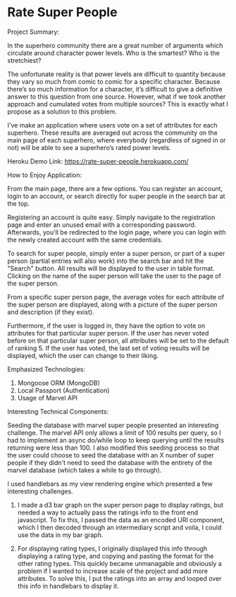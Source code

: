 # Rate Super People

Project Summary:

In the superhero community there are a great number of arguments which circulate around character power levels. Who is the smartest? Who is the stretchiest?

The unfortunate reality is that power levels are difficult to quantity because they vary so much from comic to comic for a specific character. Because there’s so much information for a character, it’s difficult to give a definitive answer to this question from one source. However, what if we took another approach and cumulated votes from multiple sources? This is exactly what I propose as a solution to this problem.

I've make an application where users vote on a set of attributes for each superhero. These results are averaged out across the community on the main page of each superhero, where everybody (regardless of signed in or not) will be able to see a superhero’s rated power levels.

Heroku Demo Link: https://rate-super-people.herokuapp.com/

How to Enjoy Application:

From the main page, there are a few options. You can register an account, login to an account, or search directly for super people in the search bar at the top.

Registering an account is quite easy. Simply navigate to the registration page and enter an unused email with a corresponding password. Afterwards, you'll be redirected to the login page, where you can login with the newly created account with the same credentials.

To search for super people, simply enter a super person, or part of a super person (partial entries will also work) into the search bar and hit the "Search" button. All results will be displayed to the user in table format. Clicking on the name of the super person will take the user to the page of the super person.

From a specific super person page, the average votes for each attribute of the super person are displayed, along with a picture of the super person and description (if they exist).

Furthermore, if the user is logged in, they have the option to vote on attributes for that particular super person. If the user has never voted before on that particular super person, all attributes will be set to the default of ranking 5. If the user has voted, the last set of voting results will be displayed, which the user can change to their liking.

Emphasized Technologies:
  1. Mongoose ORM (MongoDB)
  2. Local Passport (Authentication)
  3. Usage of Marvel API

Interesting Technical Components:

Seeding the database with marvel super people presented an interesting challenge. The marvel API only allows a limit of 100 results per query, so I had to implement an async do/while loop to keep querying until the results returning were less than 100. I also modified this seeding process so that the user could choose to seed the database with an X number of super people if they didn't need to seed the database with the entirety of the marvel database (which takes a while to go through).

I used handlebars as my view rendering engine which presented a few interesting challenges.

  1. I made a d3 bar graph on the super person page to display ratings, but needed a way to actually pass the ratings info to the front end javascript. To fix this, I passed the data as an encoded URI component, which I then decoded through an intermediary script and voila, I could use the data in my bar graph.

  2. For displaying rating types, I originally displayed this info through displaying a rating type, and copying and pasting the format for the other rating types. This quickly became unmanagable and obviously a problem if I wanted to increase scale of the project and add more attributes. To solve this, I put the ratings into an array and looped over this info in handlebars to display it.
